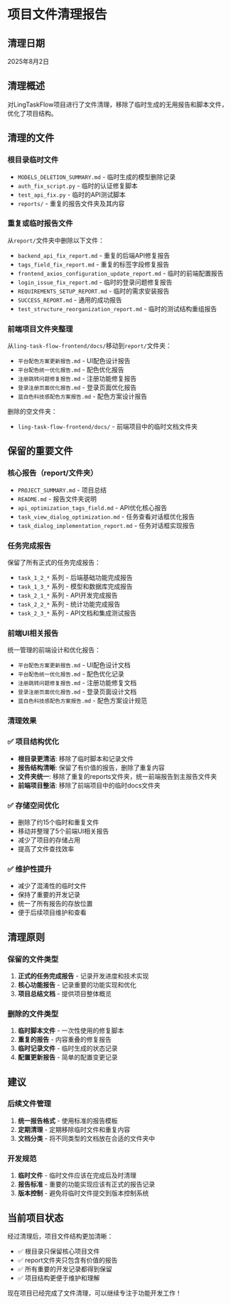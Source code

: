 # 项目文件清理报告

## 清理日期
2025年8月2日

## 清理概述
对LingTaskFlow项目进行了文件清理，移除了临时生成的无用报告和脚本文件，优化了项目结构。

## 清理的文件

### 根目录临时文件
- `MODELS_DELETION_SUMMARY.md` - 临时生成的模型删除记录
- `auth_fix_script.py` - 临时的认证修复脚本
- `test_api_fix.py` - 临时的API测试脚本
- `reports/` - 重复的报告文件夹及其内容

### 重复或临时报告文件
从`report/`文件夹中删除以下文件：
- `backend_api_fix_report.md` - 重复的后端API修复报告
- `tags_field_fix_report.md` - 重复的标签字段修复报告
- `frontend_axios_configuration_update_report.md` - 临时的前端配置报告
- `login_issue_fix_report.md` - 临时的登录问题修复报告
- `REQUIREMENTS_SETUP_REPORT.md` - 临时的需求安装报告
- `SUCCESS_REPORT.md` - 通用的成功报告
- `test_structure_reorganization_report.md` - 临时的测试结构重组报告

### 前端项目文件夹整理
从`ling-task-flow-frontend/docs/`移动到`report/`文件夹：
- `平台配色方案更新报告.md` - UI配色设计报告
- `平台配色统一优化报告.md` - 配色优化报告
- `注册跳转问题修复报告.md` - 注册功能修复报告
- `登录注册页面优化报告.md` - 登录页面优化报告
- `蓝白色科技感配色方案报告.md` - 配色方案设计报告

删除的空文件夹：
- `ling-task-flow-frontend/docs/` - 前端项目中的临时文档文件夹

## 保留的重要文件

### 核心报告（report/文件夹）
- `PROJECT_SUMMARY.md` - 项目总结
- `README.md` - 报告文件夹说明
- `api_optimization_tags_field.md` - API优化核心报告
- `task_view_dialog_optimization.md` - 任务查看对话框优化报告
- `task_dialog_implementation_report.md` - 任务对话框实现报告

### 任务完成报告
保留了所有正式的任务完成报告：
- `task_1_2_*` 系列 - 后端基础功能完成报告
- `task_1_3_*` 系列 - 模型和数据库完成报告
- `task_2_1_*` 系列 - API开发完成报告
- `task_2_2_*` 系列 - 统计功能完成报告
- `task_2_3_*` 系列 - API文档和集成测试报告

### 前端UI相关报告
统一管理的前端设计和优化报告：
- `平台配色方案更新报告.md` - UI配色设计文档
- `平台配色统一优化报告.md` - 配色优化记录
- `注册跳转问题修复报告.md` - 注册功能修复文档
- `登录注册页面优化报告.md` - 登录页面设计文档
- `蓝白色科技感配色方案报告.md` - 配色方案设计规范

### 清理效果

### ✅ 项目结构优化
- **根目录更清洁**: 移除了临时脚本和记录文件
- **报告结构清晰**: 保留了有价值的报告，删除了重复内容
- **文件夹统一**: 移除了重复的reports文件夹，统一前端报告到主报告文件夹
- **前端项目整洁**: 移除了前端项目中的临时docs文件夹

### ✅ 存储空间优化
- 删除了约15个临时和重复文件
- 移动并整理了5个前端UI相关报告
- 减少了项目的存储占用
- 提高了文件查找效率

### ✅ 维护性提升
- 减少了混淆性的临时文件
- 保持了重要的开发记录
- 统一了所有报告的存放位置
- 便于后续项目维护和查看

## 清理原则

### 保留的文件类型
1. **正式的任务完成报告** - 记录开发进度和技术实现
2. **核心功能报告** - 记录重要的功能实现和优化
3. **项目总结文档** - 提供项目整体概览

### 删除的文件类型
1. **临时脚本文件** - 一次性使用的修复脚本
2. **重复的报告** - 内容重叠的修复报告
3. **临时记录文件** - 临时生成的状态记录
4. **配置更新报告** - 简单的配置变更记录

## 建议

### 后续文件管理
1. **统一报告格式** - 使用标准的报告模板
2. **定期清理** - 定期移除临时文件和重复内容
3. **文档分类** - 将不同类型的文档放在合适的文件夹中

### 开发规范
1. **临时文件** - 临时文件应该在完成后及时清理
2. **报告标准** - 重要的功能实现应该有正式的报告记录
3. **版本控制** - 避免将临时文件提交到版本控制系统

## 当前项目状态

经过清理后，项目文件结构更加清晰：
- ✅ 根目录只保留核心项目文件
- ✅ report文件夹只包含有价值的报告
- ✅ 所有重要的开发记录都得到保留
- ✅ 项目结构更便于维护和理解

现在项目已经完成了文件清理，可以继续专注于功能开发工作！
